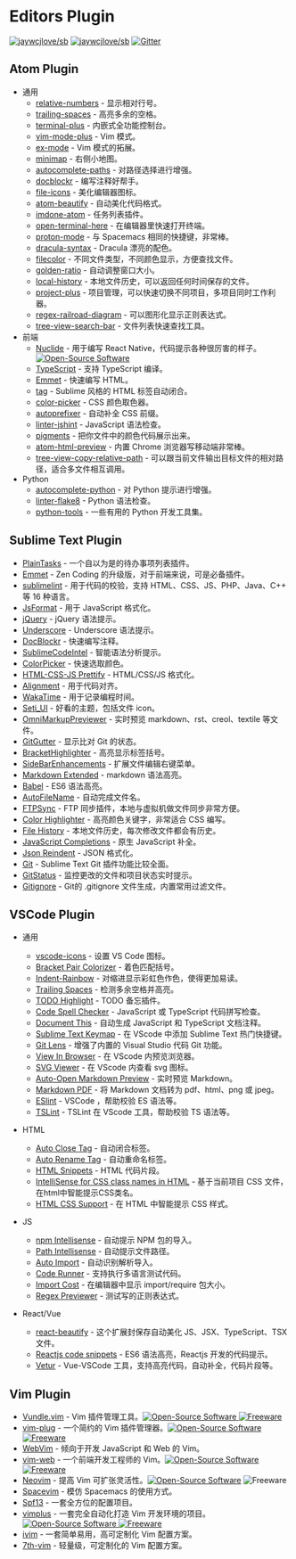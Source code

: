 Editors Plugin
===
<!--rehype:style=font-size: 38px; border-bottom: 0; display: flex; min-height: 260px; align-items: center; justify-content: center;--> 

[![jaywcjlove/sb](https://jaywcjlove.github.io/sb/ico/awesome.svg)](https://github.com/jaywcjlove/awesome-mac) [![jaywcjlove/sb](https://jaywcjlove.github.io/sb/lang/english.svg)](editor-plugin.md) [![Gitter](https://jaywcjlove.github.io/sb/ico/gitter.svg)](https://gitter.im/awesome-mac/cn?utm_source=badge&utm_medium=badge&utm_campaign=pr-badge)
<!--rehype:style=text-align: center;--> 

## Atom Plugin

* 通用
  * [relative-numbers](https://atom.io/packages/relative-numbers) - 显示相对行号。
  * [trailing-spaces](https://atom.io/packages/trailing-spaces) - 高亮多余的空格。
  * [terminal-plus](https://atom.io/packages/terminal-plus) - 内嵌式全功能控制台。
  * [vim-mode-plus](https://atom.io/packages/vim-mode-plus) - Vim 模式。
  * [ex-mode](https://atom.io/packages/ex-mode) - Vim 模式的拓展。
  * [minimap](https://atom.io/packages/minimap) - 右侧小地图。
  * [autocomplete-paths](https://atom.io/packages/autocomplete-paths) - 对路径选择进行增强。
  * [docblockr](https://atom.io/packages/docblockr) - 编写注释好帮手。
  * [file-icons](https://atom.io/packages/file-icons) - 美化编辑器图标。
  * [atom-beautify](https://atom.io/packages/atom-beautify) - 自动美化代码格式。
  * [imdone-atom](https://atom.io/packages/imdone-atom) - 任务列表插件。
  * [open-terminal-here](https://atom.io/packages/open-terminal-here) - 在编辑器里快速打开终端。
  * [proton-mode](https://atom.io/packages/proton-mode) - 与 Spacemacs 相同的快捷键，非常棒。
  * [dracula-syntax](https://atom.io/packages/dracula-syntax) - Dracula 漂亮的配色。
  * [filecolor](https://atom.io/packages/filecolor) - 不同文件类型，不同颜色显示，方便查找文件。
  * [golden-ratio](https://atom.io/packages/golden-ratio) - 自动调整窗口大小。
  * [local-history](https://atom.io/packages/local-history) - 本地文件历史，可以返回任何时间保存的文件。
  * [project-plus](https://atom.io/packages/project-plus) - 项目管理，可以快速切换不同项目，多项目同时工作利器。
  * [regex-railroad-diagram](https://atom.io/packages/regex-railroad-diagram) - 可以图形化显示正则表达式。
  * [tree-view-search-bar](https://atom.io/packages/tree-view-search-bar/) - 文件列表快速查找工具。
* 前端
  * [Nuclide](http://nuclide.io) - 用于编写 React Native，代码提示各种很厉害的样子。[![Open-Source Software][OSS Icon]](https://github.com/facebook/nuclide)
  * [TypeScript](https://github.com/TypeStrong/atom-typescript) - 支持 TypeScript 编译。
  * [Emmet](https://atom.io/packages/emmet) - 快速编写 HTML。
  * [tag](https://atom.io/packages/tag) - Sublime 风格的 HTML 标签自动闭合。
  * [color-picker](https://atom.io/packages/color-picker) - CSS 颜色取色器。
  * [autoprefixer](https://atom.io/packages/autoprefixer) - 自动补全 CSS 前缀。
  * [linter-jshint](https://atom.io/packages/linter-jshint) - JavaScript 语法检查。
  * [pigments](https://atom.io/packages/pigments) - 把你文件中的颜色代码展示出来。
  * [atom-html-preview](https://atom.io/packages/atom-html-preview) - 内置 Chrome 浏览器写移动端非常棒。
  * [tree-view-copy-relative-path](https://atom.io/packages/tree-view-copy-relative-path) - 可以跟当前文件输出目标文件的相对路径，适合多文件相互调用。
* Python
  * [autocomplete-python](https://atom.io/packages/autocomplete-python) - 对 Python 提示进行增强。
  * [linter-flake8](https://atom.io/packages/linter-flake8) - Python 语法检查。
  * [python-tools](https://atom.io/packages/python-tools) - 一些有用的 Python 开发工具集。

## Sublime Text Plugin

* [PlainTasks](https://packagecontrol.io/packages/PlainTasks) - 一个自以为是的待办事项列表插件。
* [Emmet](https://github.com/sergeche/emmet-sublime) - Zen Coding 的升级版，对于前端来说，可是必备插件。
* [sublimelint](https://github.com/lunixbochs/sublimelint) - 用于代码的校验，支持 HTML、CSS、JS、PHP、Java、C++ 等 16 种语言。
* [JsFormat](https://packagecontrol.io/packages/JsFormat) - 用于 JavaScript 格式化。
* [jQuery](https://packagecontrol.io/packages/jQuery) - jQuery 语法提示。
* [Underscore](https://packagecontrol.io/packages/Underscore.js%20Snippets) - Underscore 语法提示。
* [DocBlockr](https://packagecontrol.io/packages/DocBlockr) - 快速编写注释。
* [SublimeCodeIntel](https://packagecontrol.io/packages/SublimeCodeIntel) - 智能语法分析提示。
* [ColorPicker](https://packagecontrol.io/packages/ColorPicker) - 快速选取颜色。
* [HTML-CSS-JS Prettify](https://packagecontrol.io/packages/HTML-CSS-JS%20Prettify) - HTML/CSS/JS 格式化。
* [Alignment](https://packagecontrol.io/packages/Alignment) - 用于代码对齐。
* [WakaTime](https://packagecontrol.io/packages/WakaTime) - 用于记录编程时间。
* [Seti_UI](https://packagecontrol.io/packages/Seti_UI) - 好看的主题，包括文件 icon。
* [OmniMarkupPreviewer](https://packagecontrol.io/packages/OmniMarkupPreviewer) - 实时预览 markdown、rst、creol、textile 等文件。
* [GitGutter](https://packagecontrol.io/packages/GitGutter) - 显示比对 Git 的状态。
* [BracketHighlighter](https://packagecontrol.io/packages/BracketHighlighter) - 高亮显示标签括号。
* [SideBarEnhancements](https://packagecontrol.io/packages/SideBarEnhancements) - 扩展文件编辑右键菜单。
* [Markdown Extended](https://packagecontrol.io/packages/Markdown%20Extended) -  markdown 语法高亮。
* [Babel](https://packagecontrol.io/packages/Babel) - ES6 语法高亮。
* [AutoFileName](https://packagecontrol.io/packages/AutoFileName) - 自动完成文件名。
* [FTPSync](https://packagecontrol.io/packages/FTPSync) - FTP 同步插件，本地与虚拟机做文件同步非常方便。
* [Color Highlighter](https://packagecontrol.io/packages/Color%20Highlighter) - 高亮颜色关键字，非常适合 CSS 编写。
* [File History](https://packagecontrol.io/packages/File%20History) - 本地文件历史，每次修改文件都会有历史。
* [JavaScript Completions](https://packagecontrol.io/packages/JavaScript%20Completions) - 原生 JavaScript 补全。
* [Json Reindent](https://packagecontrol.io/packages/JSON%20Reindent) - JSON 格式化。
* [Git](https://packagecontrol.io/packages/Git) - Sublime Text Git 插件功能比较全面。
* [GitStatus](https://packagecontrol.io/packages/GitStatus) - 监控更改的文件和项目状态实时提示。
* [Gitignore](https://packagecontrol.io/packages/Gitignore) - Git的 .gitignore 文件生成，内置常用过滤文件。


## VSCode Plugin

* 通用

  * [vscode-icons](https://github.com/vscode-icons/vscode-icons) -  设置 VS Code 图标。
  * [Bracket Pair Colorizer](https://github.com/CoenraadS/Bracket-Pair-Colorizer-2) - 着色匹配括号。
  * [Indent-Rainbow](https://github.com/oderwat/vscode-indent-rainbow) - 对缩进显示彩虹色作色，使得更加易读。
  * [Trailing Spaces](https://github.com/shardulm94/vscode-trailingspaces) - 检测多余空格并高亮。
  * [TODO Highlight](https://github.com/wayou/vscode-todo-highlight) - TODO 备忘插件。
  * [Code Spell Checker](https://github.com/Jason-Rev/vscode-spell-checker) - JavaScript 或  TypeScript 代码拼写检查。
  * [Document This](https://github.com/joelday/vscode-docthis) - 自动生成 JavaScript 和 TypeScript 文档注释。
  * [Sublime Text Keymap](https://github.com/Microsoft/vscode-sublime-keybindings) - 在 VScode 中添加 Sublime Text 热门快捷键。
  * [Git Lens](https://github.com/eamodio/vscode-gitlens) - 增强了内置的 Visual Studio 代码 Git 功能。
  * [View In Browser](https://github.com/hellopao/view-in-browser) - 在 VScode 内预览浏览器。
  * [SVG Viewer](https://github.com/cssho/vscode-svgviewer) - 在 VScode 内查看 svg 图标。
  * [Auto-Open Markdown Preview](https://github.com/hnw/vscode-auto-open-markdown-preview) - 实时预览 Markdown。
  * [Markdown PDF](https://github.com/yzane/vscode-markdown-pdf) - 将 Markdown 文档转为 pdf、html、png 或 jpeg。
  * [ESlint](https://github.com/Microsoft/vscode-eslint) - VSCode ，帮助校验 ES 语法等。
  * [TSLint](https://github.com/Microsoft/vscode-eslint) - TSLint 在 VScode 工具，帮助校验 TS 语法等。

* HTML
  * [Auto Close Tag](https://github.com/formulahendry/vscode-auto-close-tag) - 自动闭合标签。
  * [Auto Rename Tag](https://github.com/formulahendry/vscode-auto-rename-tag) - 自动重命名标签。
  * [HTML Snippets](https://marketplace.visualstudio.com/items?itemName=abusaidm.html-snippets) -   HTML 代码片段。
  * [IntelliSense for CSS class names in HTML](https://github.com/Zignd/HTML-CSS-Class-Completion) - 基于当前项目 CSS 文件，在html中智能提示CSS类名。
  * [HTML CSS Support](https://github.com/ecmel/vscode-html-css) - 在  HTML 中智能提示 CSS 样式。

* JS
  * [npm Intellisense](https://github.com/ChristianKohler/NpmIntellisense) - 自动提示 NPM 包的导入。
  * [Path Intellisense](https://github.com/ChristianKohler/PathIntellisense) - 自动提示文件路径。
  * [Auto Import](https://github.com/soates/Auto-Import) - 自动识别解析导入。
  * [Code Runner](https://github.com/formulahendry/vscode-code-runner) - 支持执行多语言测试代码。
  * [Import Cost](https://github.com/wix/import-cost) - 在编辑器中显示 import/require 包大小。
  * [Regex Previewer](https://github.com/chrmarti/vscode-regex) - 测试写的正则表达式。

* React/Vue
  * [react-beautify](https://github.com/taichi/react-beautify) - 这个扩展封保存自动美化 JS、JSX、TypeScript、TSX 文件。
  * [Reactjs code snippets](https://github.com/xabikos/vscode-react) - ES6 语法高亮，Reactjs 开发的代码提示。
  * [Vetur](https://github.com/vuejs/vetur) - Vue-VSCode 工具，支持高亮代码，自动补全，代码片段等。

## Vim Plugin

* [Vundle.vim](https://github.com/VundleVim/Vundle.vim) - Vim 插件管理工具。[![Open-Source Software][OSS Icon] ![Freeware][Freeware Icon]](https://github.com/VundleVim/Vundle.vim)
* [vim-plug](https://github.com/junegunn/vim-plug) - 一个简约的 Vim 插件管理器。[![Open-Source Software][OSS Icon] ![Freeware][Freeware Icon]](https://github.com/junegunn/vim-plug)
* [WebVim](https://github.com/krampstudio/webvim) - 倾向于开发 JavaScript 和 Web 的 Vim。
* [vim-web](https://github.com/jaywcjlove/vim-web) - 一个前端开发工程师的 Vim。[![Open-Source Software][OSS Icon] ![Freeware][Freeware Icon]](https://github.com/jaywcjlove/vim-web)
* [Neovim](https://neovim.io/) -  提高 Vim 可扩张灵活性。[![Open-Source Software][OSS Icon]](https://github.com/neovim/neovim) ![Freeware][Freeware Icon]
* [Spacevim](https://github.com/ctjhoa/spacevim) -  模仿 Spacemacs 的使用方式。
* [Spf13](http://vim.spf13.com/) - 一套全方位的配置项目。
* [vimplus](https://github.com/chxuan/vimplus) - 一套完全自动化打造 Vim 开发环境的项目。[![Open-Source Software][OSS Icon] ![Freeware][Freeware Icon]](https://github.com/chxuan/vimplus)
* [ivim](https://github.com/kepbod/ivim) - 一套简单易用，高可定制化 Vim 配置方案。
* [7th-vim](https://github.com/dofy/7th-vim) - 轻量级，可定制化的 Vim 配置方案。

[OSS Icon]: https://jaywcjlove.github.io/sb/ico/min-oss.svg
[Freeware Icon]: https://jaywcjlove.github.io/sb/ico/min-free.svg
[app-store Icon]: https://jaywcjlove.github.io/sb/ico/min-app-store.svg


<!--idoc:config:
title: Editors Plugin 分享推荐 -
description: Editors Plugin 分享推荐 - Awesome Mac
-->
